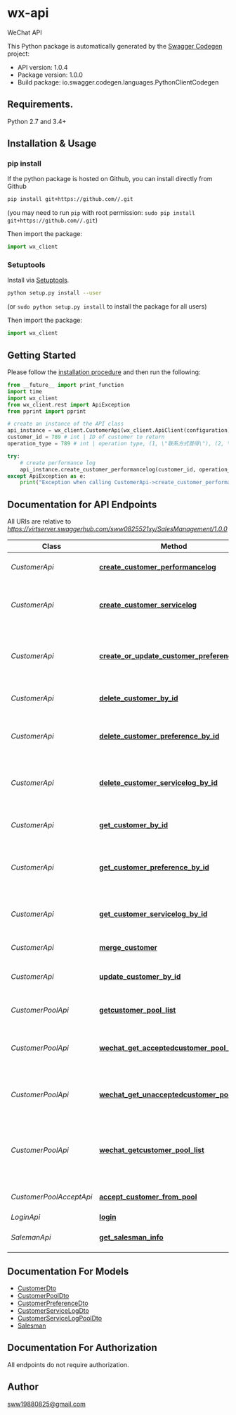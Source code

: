 # wx-api
WeChat API

This Python package is automatically generated by the [Swagger Codegen](https://github.com/swagger-api/swagger-codegen) project:

- API version: 1.0.4
- Package version: 1.0.0
- Build package: io.swagger.codegen.languages.PythonClientCodegen

## Requirements.

Python 2.7 and 3.4+

## Installation & Usage
### pip install

If the python package is hosted on Github, you can install directly from Github

```sh
pip install git+https://github.com//.git
```
(you may need to run `pip` with root permission: `sudo pip install git+https://github.com//.git`)

Then import the package:
```python
import wx_client 
```

### Setuptools

Install via [Setuptools](http://pypi.python.org/pypi/setuptools).

```sh
python setup.py install --user
```
(or `sudo python setup.py install` to install the package for all users)

Then import the package:
```python
import wx_client
```

## Getting Started

Please follow the [installation procedure](#installation--usage) and then run the following:

```python
from __future__ import print_function
import time
import wx_client
from wx_client.rest import ApiException
from pprint import pprint

# create an instance of the API class
api_instance = wx_client.CustomerApi(wx_client.ApiClient(configuration))
customer_id = 789 # int | ID of customer to return
operation_type = 789 # int | operation type, (1, \"联系方式首得\"), (2, \"联系方式获得\"),(3, \"接待客户\"), (4, \"有效客户\"), (5, \"成交客户\"), (6, \"邀约客户\"), (7, \"邀约成功\")

try:
    # create performance log
    api_instance.create_customer_performancelog(customer_id, operation_type)
except ApiException as e:
    print("Exception when calling CustomerApi->create_customer_performancelog: %s\n" % e)

```

## Documentation for API Endpoints

All URIs are relative to *https://virtserver.swaggerhub.com/sww0825521xy/SalesManagement/1.0.0*

Class | Method | HTTP request | Description
------------ | ------------- | ------------- | -------------
*CustomerApi* | [**create_customer_performancelog**](docs/CustomerApi.md#create_customer_performancelog) | **POST** /customer/performance/{customerId}/{operationType} | create performance log
*CustomerApi* | [**create_customer_servicelog**](docs/CustomerApi.md#create_customer_servicelog) | **POST** /customer/servicelog/{customerId} | create customer service log by customer id
*CustomerApi* | [**create_or_update_customer_preference**](docs/CustomerApi.md#create_or_update_customer_preference) | **POST** /customer/preference/{customerId} | create or update customer preference by customer id
*CustomerApi* | [**delete_customer_by_id**](docs/CustomerApi.md#delete_customer_by_id) | **DELETE** /customer/{customerId} | delete customer by customer id
*CustomerApi* | [**delete_customer_preference_by_id**](docs/CustomerApi.md#delete_customer_preference_by_id) | **DELETE** /customer/preference/{customerId} | delete customer preference by customer id
*CustomerApi* | [**delete_customer_servicelog_by_id**](docs/CustomerApi.md#delete_customer_servicelog_by_id) | **DELETE** /customer/servicelog/{customerId} | delete customer service log by customer id
*CustomerApi* | [**get_customer_by_id**](docs/CustomerApi.md#get_customer_by_id) | **GET** /customer/{customerId} | get customer info by customer id
*CustomerApi* | [**get_customer_preference_by_id**](docs/CustomerApi.md#get_customer_preference_by_id) | **GET** /customer/preference/{customerId} | get customer preference by customer id
*CustomerApi* | [**get_customer_servicelog_by_id**](docs/CustomerApi.md#get_customer_servicelog_by_id) | **GET** /customer/servicelog/{customerId}/{page}/{pageSize} | get customer service log by customer id
*CustomerApi* | [**merge_customer**](docs/CustomerApi.md#merge_customer) | **POST** /customer/merge/{srcCustomerId}/{dstCustomerId} | merge two customer
*CustomerApi* | [**update_customer_by_id**](docs/CustomerApi.md#update_customer_by_id) | **POST** /customer/{customerId} | update customer info by customer id
*CustomerPoolApi* | [**getcustomer_pool_list**](docs/CustomerPoolApi.md#getcustomer_pool_list) | **GET** /customer/pool/{page}/{pageSize} | List customer pool
*CustomerPoolApi* | [**wechat_get_acceptedcustomer_pool_list**](docs/CustomerPoolApi.md#wechat_get_acceptedcustomer_pool_list) | **GET** /customer/wechat/accepted/pool/{page}/{pageSize} | wechat get accepted List customer pool
*CustomerPoolApi* | [**wechat_get_unacceptedcustomer_pool_list**](docs/CustomerPoolApi.md#wechat_get_unacceptedcustomer_pool_list) | **GET** /customer/wechat/unaccepted/pool/{page}/{pageSize} | wechat get unaccepted List customer pool
*CustomerPoolApi* | [**wechat_getcustomer_pool_list**](docs/CustomerPoolApi.md#wechat_getcustomer_pool_list) | **GET** /customer/wechat/pool/{page}/{pageSize} | wechat get accepted and unaccepted List customer pool
*CustomerPoolAcceptApi* | [**accept_customer_from_pool**](docs/CustomerPoolAcceptApi.md#accept_customer_from_pool) | **POST** /customer/pool/accept/{customerId} | Accept customer from pool
*LoginApi* | [**login**](docs/LoginApi.md#login) | **POST** /login | login
*SalemanApi* | [**get_salesman_info**](docs/SalemanApi.md#get_salesman_info) | **GET** /salesman/info | Find current login salesman


## Documentation For Models

 - [CustomerDto](docs/CustomerDto.md)
 - [CustomerPoolDto](docs/CustomerPoolDto.md)
 - [CustomerPreferenceDto](docs/CustomerPreferenceDto.md)
 - [CustomerServiceLogDto](docs/CustomerServiceLogDto.md)
 - [CustomerServiceLogPoolDto](docs/CustomerServiceLogPoolDto.md)
 - [Salesman](docs/Salesman.md)


## Documentation For Authorization

 All endpoints do not require authorization.


## Author

sww19880825@gmail.com

